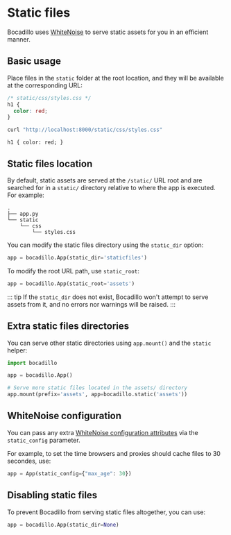 # Static files

Bocadillo uses [WhiteNoise](http://whitenoise.evans.io/en/stable/) to serve
static assets for you in an efficient manner.

## Basic usage

Place files in the `static` folder at the root location,
and they will be available at the corresponding URL:

```css
/* static/css/styles.css */
h1 {
  color: red;
}
```

```bash
curl "http://localhost:8000/static/css/styles.css"
```

```
h1 { color: red; }
```

## Static files location

By default, static assets are served at the `/static/` URL root and are
searched for in a `static/` directory relative to where the app is executed.
For example:

```
.
├── app.py
└── static
    └── css
        └── styles.css
```

You can modify the static files directory using the `static_dir` option:

```python
app = bocadillo.App(static_dir='staticfiles')
```

To modify the root URL path, use `static_root`:

```python
app = bocadillo.App(static_root='assets')
```

::: tip
If the `static_dir` does not exist, Bocadillo won't attempt to serve assets from
it, and no errors nor warnings will be raised.
:::

## Extra static files directories

You can serve other static directories using `app.mount()` and the
`static` helper:

```python
import bocadillo

app = bocadillo.App()

# Serve more static files located in the assets/ directory
app.mount(prefix='assets', app=bocadillo.static('assets'))
```

## WhiteNoise configuration

You can pass any extra [WhiteNoise configuration attributes](http://whitenoise.evans.io/en/stable/base.html#configuration-attributes) via the `static_config` parameter.

For example, to set the time browsers and proxies should cache files to 30 secondes, use:

```python
app = App(static_config={"max_age": 30})
```

## Disabling static files

To prevent Bocadillo from serving static files altogether,
you can use:

```python
app = bocadillo.App(static_dir=None)
```
